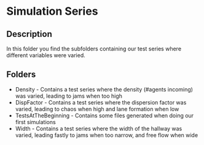 # Simulation Series

## Description

In this folder you find the subfolders containing our test series where different variables were varied.

## Folders

* Density - Contains a test series where the density (#agents incoming) was varied, leading to jams when too high
* DispFactor - Contains a test series where the dispersion factor was varied, leading to chaos when high and lane formation when low
* TestsAtTheBeginning - Contains some files generated when doing our first simulations
* Width - Contains a test series where the width of the hallway was varied, leading fastly to jams when too narrow, and free flow when wide